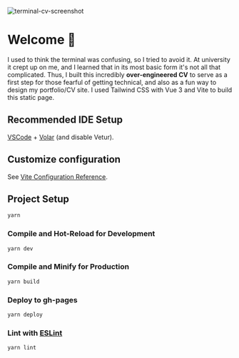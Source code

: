 ![terminal-cv-screenshot](https://github.com/user-attachments/assets/66586fe6-26a2-44a5-acbd-361e8420ec0b)

# Welcome 👋

I used to think the terminal was confusing, so I tried to avoid it. At university it crept up on me, and I learned that in its most basic form it's not all that complicated. Thus, I built this incredibly **over-engineered CV** to serve as a first step for those fearful of getting technical, and also as a fun way to design my portfolio/CV site. I used Tailwind CSS with Vue 3 and Vite to build this static page.

## Recommended IDE Setup

[VSCode](https://code.visualstudio.com/) + [Volar](https://marketplace.visualstudio.com/items?itemName=Vue.volar) (and disable Vetur).

## Customize configuration

See [Vite Configuration Reference](https://vitejs.dev/config/).

## Project Setup

```sh
yarn
```

### Compile and Hot-Reload for Development

```sh
yarn dev
```

### Compile and Minify for Production

```sh
yarn build
```

### Deploy to gh-pages

```sh
yarn deploy
```

### Lint with [ESLint](https://eslint.org/)

```sh
yarn lint
```
